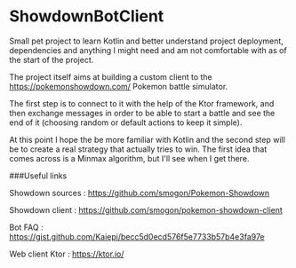 # ShowdownBotClient

Small pet project to learn Kotlin and better understand project deployment, dependencies and anything I might need and am not comfortable with as of the start of the project.

The project itself aims at building a custom client to the https://pokemonshowdown.com/ Pokemon battle simulator.

The first step is to connect to it with the help of the Ktor framework, and then exchange messages in order to be able to start a battle and see the end of it (choosing random or default actions to keep it simple).

At this point I hope the be more familiar with Kotlin and the second step will be to create a real strategy that actually tries to win. The first idea that comes across is a Minmax algorithm, but I'll see when I get there.

###Useful links

Showdown sources : https://github.com/smogon/Pokemon-Showdown

Showdown client : https://github.com/smogon/pokemon-showdown-client

Bot FAQ : https://gist.github.com/Kaiepi/becc5d0ecd576f5e7733b57b4e3fa97e

Web client Ktor : https://ktor.io/